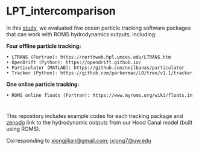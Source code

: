 # LPT_intercomparison

In this [study](https://gmd.copernicus.org/preprints/gmd-2023-45/gmd-2023-45.pdf), we evaluated five ocean particle tracking software packages that can work with ROMS hydrodynamics outputs, including:

**Four offline particle tracking:**
  
    • LTRANS (Fortran): https://northweb.hpl.umces.edu/LTRANS.htm
    • OpenDrift (Python): https://opendrift.github.io/
    • Particulator (MATLAB): https://github.com/neilbanas/particulator
    • Tracker (Python): https://github.com/parkermac/LO/tree/v1.1/tracker
**One online particle tracking:**

    • ROMS online floats (Fortran): https://www.myroms.org/wiki/floats.in   
#
This repository includes example codes for each tracking package and [zenodo](https://zenodo.org/records/10208175) link to the hydrodynamic outputs from our Hood Canal model (built using ROMS).

Corresponding to xiongjilian@gmail.com; jxiong7@uw.edu
